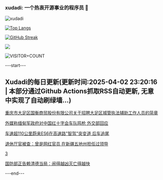 ### xudadi: 一个热衷开源事业的程序员 👋

![xudadi](https://github-readme-stats-git-masterorgs-github-readme-stats-team.vercel.app/api?username=xudadi)

[![Top Langs](https://github-readme-stats.vercel.app/api/top-langs/?username=xudadi)](https://github.com/anuraghazra/github-readme-stats)

[![GitHub Streak](https://streak-stats.demolab.com?user=xudadi&locale=zh_Hans)](https://git.io/streak-stats)

![](https://raw.githubusercontent.com/xudadi/xudadi/main/assets/github-contribution-grid-snake.svg)

![VISITOR+COUNT](https://komarev.com/ghpvc/?username=xudadi&label=VISITOR+COUNT)


---start---

## Xudadi的每日更新(更新时间:2025-04-02 23:20:16 | 本部分通过Github Actions抓取RSS自动更新, 无意中实现了自动刷绿墙...)

[重庆市大足区国衡商贸股份有限公司关于招聘大足区城管执法辅助工作人员的简章](https://www.gongkaoleida.com/article/2345920)

[外媒称缅甸军政府对中国红十字会车队鸣枪 外交部回应](https://m.163.com/news/article/JS5QP2K80001899O.html)

[车速超110公里蔚来ES6在高速路"智驾"突变道 后车追尾](https://m.163.com/news/article/JS5LJG0805561G0D.html)

[退休厅官被查：曾是网红官员 在新疆五地州担任过领导](https://m.163.com/news/article/JS5M1K7905129QAF.html)

[3](https://m.163.com/touch/news/sub/domestic)

[国防部正告赖清德当局：闹得越凶灭亡得越快](https://m.163.com/news/article/JS5LGC530001899O.html)

---end---

